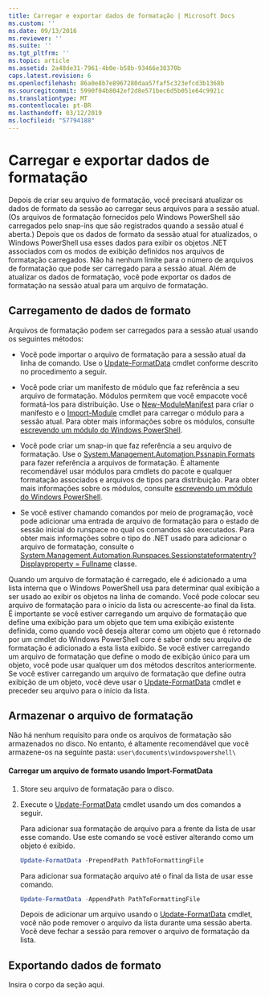 ```yaml
---
title: Carregar e exportar dados de formatação | Microsoft Docs
ms.custom: ''
ms.date: 09/13/2016
ms.reviewer: ''
ms.suite: ''
ms.tgt_pltfrm: ''
ms.topic: article
ms.assetid: 2a48de31-7961-4b0e-b58b-93466e38370b
caps.latest.revision: 6
ms.openlocfilehash: 86a0e8b7e8967280daa57faf5c323efcd3b1368b
ms.sourcegitcommit: 5990f04b8042ef2d8e571bec6d5b051e64c9921c
ms.translationtype: MT
ms.contentlocale: pt-BR
ms.lasthandoff: 03/12/2019
ms.locfileid: "57794188"
---
```

# <a name="loading-and-exporting-formatting-data"></a>Carregar e exportar dados de formatação

Depois de criar seu arquivo de formatação, você precisará atualizar os dados de formato da sessão ao carregar seus arquivos para a sessão atual. (Os arquivos de formatação fornecidos pelo Windows PowerShell são carregados pelo snap-ins que são registrados quando a sessão atual é aberta.) Depois que os dados de formato da sessão atual for atualizados, o Windows PowerShell usa esses dados para exibir os objetos .NET associados com os modos de exibição definidos nos arquivos de formatação carregados. Não há nenhum limite para o número de arquivos de formatação que pode ser carregado para a sessão atual. Além de atualizar os dados de formatação, você pode exportar os dados de formatação na sessão atual para um arquivo de formatação.

## <a name="loading-format-data"></a>Carregamento de dados de formato

Arquivos de formatação podem ser carregados para a sessão atual usando os seguintes métodos:

- Você pode importar o arquivo de formatação para a sessão atual da linha de comando. Use o [Update-FormatData](/powershell/module/Microsoft.PowerShell.Utility/Update-FormatData) cmdlet conforme descrito no procedimento a seguir.

- Você pode criar um manifesto de módulo que faz referência a seu arquivo de formatação. Módulos permitem que você empacote você formatá-los para distribuição. Use o [New-ModuleManifest](/powershell/module/Microsoft.PowerShell.Core/New-ModuleManifest) para criar o manifesto e o [Import-Module](/powershell/module/Microsoft.PowerShell.Core/Import-Module) cmdlet para carregar o módulo para a sessão atual. Para obter mais informações sobre os módulos, consulte [escrevendo um módulo do Windows PowerShell](../module/writing-a-windows-powershell-module.md).

- Você pode criar um snap-in que faz referência a seu arquivo de formatação. Use o [System.Management.Automation.Pssnapin.Formats](/dotnet/api/System.Management.Automation.PSSnapIn.Formats) para fazer referência a arquivos de formatação. É altamente recomendável usar módulos para cmdlets do pacote e qualquer formatação associados e arquivos de tipos para distribuição. Para obter mais informações sobre os módulos, consulte [escrevendo um módulo do Windows PowerShell](../module/writing-a-windows-powershell-module.md).

- Se você estiver chamando comandos por meio de programação, você pode adicionar uma entrada de arquivo de formatação para o estado de sessão inicial do runspace no qual os comandos são executados. Para obter mais informações sobre o tipo do .NET usado para adicionar o arquivo de formatação, consulte o [System.Management.Automation.Runspaces.Sessionstateformatentry? Displayproperty = Fullname](/dotnet/api/System.Management.Automation.Runspaces.SessionStateFormatEntry) classe.

Quando um arquivo de formatação é carregado, ele é adicionado a uma lista interna que o Windows PowerShell usa para determinar qual exibição a ser usado ao exibir os objetos na linha de comando. Você pode colocar seu arquivo de formatação para o início da lista ou acrescente-ao final da lista. É importante se você estiver carregando um arquivo de formatação que define uma exibição para um objeto que tem uma exibição existente definida, como quando você deseja alterar como um objeto que é retornado por um cmdlet do Windows PowerShell core é saber onde seu arquivo de formatação é adicionado a esta lista  exibido. Se você estiver carregando um arquivo de formatação que define o modo de exibição único para um objeto, você pode usar qualquer um dos métodos descritos anteriormente.  Se você estiver carregando um arquivo de formatação que define outra exibição de um objeto, você deve usar o [Update-FormatData](/powershell/module/Microsoft.PowerShell.Utility/Update-FormatData) cmdlet e preceder seu arquivo para o início da lista.

## <a name="storing-your-formatting-file"></a>Armazenar o arquivo de formatação

Não há nenhum requisito para onde os arquivos de formatação são armazenados no disco. No entanto, é altamente recomendável que você armazene-os na seguinte pasta: `user\documents\windowspowershell\`

#### <a name="loading-a-format-file-using-import-formatdata"></a>Carregar um arquivo de formato usando Import-FormatData

1. Store seu arquivo de formatação para o disco.

2. Execute o [Update-FormatData](/powershell/module/Microsoft.PowerShell.Utility/Update-FormatData) cmdlet usando um dos comandos a seguir.

   Para adicionar sua formatação de arquivo para a frente da lista de usar esse comando. Use este comando se você estiver alterando como um objeto é exibido.

   ```powershell
   Update-FormatData -PrependPath PathToFormattingFile
   ```

   Para adicionar sua formatação arquivo até o final da lista de usar esse comando.

   ```powershell
   Update-FormatData -AppendPath PathToFormattingFile
   ```

   Depois de adicionar um arquivo usando o [Update-FormatData](/powershell/module/Microsoft.PowerShell.Utility/Update-FormatData) cmdlet, você não pode remover o arquivo da lista durante uma sessão aberta. Você deve fechar a sessão para remover o arquivo de formatação da lista.

## <a name="exporting-format-data"></a>Exportando dados de formato

Insira o corpo da seção aqui.

